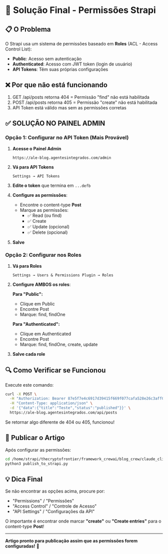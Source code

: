 # 🎯 Solução Final - Permissões Strapi

## 📋 O Problema

O Strapi usa um sistema de permissões baseado em **Roles** (ACL - Access Control List):
- **Public**: Acesso sem autenticação
- **Authenticated**: Acesso com JWT token (login de usuário)
- **API Tokens**: Têm suas próprias configurações

## ❌ Por que não está funcionando

1. GET /api/posts retorna 404 = Permissão "find" não está habilitada
2. POST /api/posts retorna 405 = Permissão "create" não está habilitada
3. API Token está válido mas sem as permissões corretas

## ✅ SOLUÇÃO NO PAINEL ADMIN

### Opção 1: Configurar no API Token (Mais Provável)

1. **Acesse o Painel Admin**
   ```
   https://ale-blog.agentesintegrados.com/admin
   ```

2. **Vá para API Tokens**
   ```
   Settings → API Tokens
   ```

3. **Edite o token** que termina em `...defb`

4. **Configure as permissões**:
   - Encontre o content-type **Post**
   - Marque as permissões:
     - ✅ Read (ou find)
     - ✅ Create
     - ✅ Update (opcional)
     - ✅ Delete (opcional)

5. **Salve**

### Opção 2: Configurar nos Roles

1. **Vá para Roles**
   ```
   Settings → Users & Permissions Plugin → Roles
   ```

2. **Configure AMBOS os roles**:
   
   **Para "Public":**
   - Clique em Public
   - Encontre Post
   - Marque: find, findOne
   
   **Para "Authenticated":**
   - Clique em Authenticated
   - Encontre Post
   - Marque: find, findOne, create, update

3. **Salve cada role**

## 🔍 Como Verificar se Funcionou

Execute este comando:
```bash
curl -X POST \
  -H "Authorization: Bearer 87e5f7e4c6917d39415f669f077cafa528e26c3aff065206805c82daa7e6ede2941bb783992ab6a8fc0f31f45b239dce9915b8a161d41ff312529464da6f9501218cb15b375253cfad94df96fb61286ca4e96558dfc37d36bbdb58214fd7bf76dcec1c61a3c7c1d9d00d541dc14c7d158463432f252708b9b421a02f65e0defb" \
  -H "Content-Type: application/json" \
  -d '{"data":{"title":"Teste","status":"published"}}' \
  https://ale-blog.agentesintegrados.com/api/posts
```

Se retornar algo diferente de 404 ou 405, funcionou!

## 🚀 Publicar o Artigo

Após configurar as permissões:
```bash
cd /home/strapi/thecryptofrontier/framework_crewai/blog_crew/claude_cli_adapter
python3 publish_to_strapi.py
```

## 💡 Dica Final

Se não encontrar as opções acima, procure por:
- "Permissions" / "Permissões"
- "Access Control" / "Controle de Acesso"
- "API Settings" / "Configurações da API"

O importante é encontrar onde marcar **"create"** ou **"Create entries"** para o content-type **Post**!

---

**Artigo pronto para publicação assim que as permissões forem configuradas!** 🎉